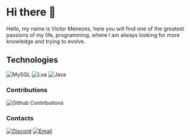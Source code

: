 # Hi there 👋

Hello, my name is Victor Menezes, here you will find one of the greatest passions of my life, programming, where I am always looking for more knowledge and trying to evolve.

## Technologies

![MySQL](https://img.shields.io/badge/MySQL-00758f?style=for-the-badge&logo=mysql&logoColor=white)
![Lua](https://img.shields.io/badge/Lua-003545?style=for-the-badge&logo=lua&logoColor=white)
![Java](https://img.shields.io/badge/Java-31648c?style=for-the-badge&logo=java&logoColor=white)

### Contributions

![Github Contributions](https://github-readme-stats.vercel.app/api?username=VictorrLK&theme=dracula&show_icons=true&hide_title=true&count_private=true)

### Contacts

[![Discord](https://img.shields.io/badge/Discord-7289DA?style=for-the-badge&logo=discord&logoColor=white)](https://discord.com/users/853092872990621757)
[![Email](https://img.shields.io/badge/Email-ffffff?style=for-the-badge&logo=gmail&logoColor=black)](mailto:victormeenezes2007@icloud.com?subject=Hello%22)
 
